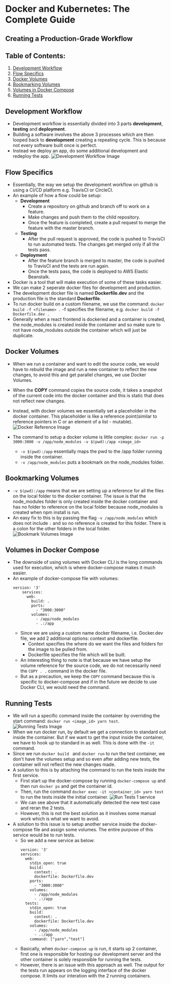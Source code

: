 # Docker and Kubernetes: The Complete Guide
## Creating a Production-Grade Workflow

## Table of Contents:
1. [Development Workflow](#DevelopmentWorkflow)
2. [Flow Specifics](#FlowSpecifics)
3. [Docker Volumes](#DockerVolumes)
4. [Bookmarking Volumes](#BookmarkingVolumes)
5. [Volumes in Docker Compose](#VolumesDockerCompose)
6. [Running Tests](#RunningTests)

## Development Workflow <a name="DevelopmentWorkflow"></a>

- Development workflow is essentially divided into 3 parts **development**, **testing** and **deployment**.
- Building a software involves the above 3 processes which are then looped back to **development** creating a repeating cycle. This is because not every software built once is perfect.
- Instead we deploy an app, do some additional development and redeploy the app.
![Development Workflow Image](./Images/devWorkflowImage6.png)


## Flow Specifics <a name="FlowSpecifics"></a>

- Essentially, the way we setup the development workflow on github is using a CI/CD platform e.g. TravisCI or CircleCI.
- An example of how a flow could be setup:
    - **Development**
        - Create a repository on github and branch off to work on a feature.
        - Make changes and push them to the child repository.
        - Once the feature is completed, create a pull request to merge the feature with the master branch.
    - **Testing**
        - After the pull request is approved, the code is pushed to TravisCI to run automated tests. The changes get merged only if all the tests pass.
    - **Deployment**
        - After the feature branch is merged to master, the code is pushed to TravisCI and the tests are run again.
        - Once the tests pass, the code is deployed to AWS Elastic Beanstalk.
- Docker is a tool that will make execution of some of these tasks easier.
- We can make 2 seperate docker files for development and production.
- The development docker file is named **Dockerfile.dev** and the production file is the standard **Dockerfile**.
- To run docker build on a custom filename, we use the command: `docker build -f <filename> .` -f specifies the filename, e.g. `docker build -f Dockerfile.dev .`
- Generally when a react frontend is dockeried and a container is created, the node_modules is created inside the container and so make sure to not have node_modules outside the container which will just be duplicate.

## Docker Volumes <a name="DockerVolumes"></a>

- When we run a container and want to edit the source code, we would have to rebuild the image and run a new container to reflect the new changes, to avoid this and get parallel changes, we use Docker Volumes.
- When the **COPY** command copies the source code, it takes a snapshot of the current code into the docker container and this is static that does not reflect new changes.
- Instead, with docker volumes we essentially set a placeholder in the docker container. This placeholder is like a reference point(similar to reference pointers in C or an element of a list - mutable).
![Docker Reference  Image](./Images/dockerReferenceImage6.png)

- The command to setup a docker volume is little complex:
`docker run -p 3000:3000 -v /app/node_modules -v $(pwd):/app <image_id>`
    - `-v $(pwd):/app` essentially maps the pwd to the /app folder running inside the container.
    - `-v /app/node_modules` puts a bookmark on the node_modules folder.

## Bookmarking Volumes <a name="BookmarkingVolumes"></a>

- `-v $(pwd):/app` means that we are setting up a reference for all the files on the local folder to the docker container. The issue is that the node_modules folder is only created inside the docker container and has no folder to reference on the local folder because node_modules is created when npm install is run.
- An easy fix to this is by passing the flag `-v /app/node_modules` which does not include `:` and so no reference is created for this folder. There is a colon for the other folders in the local folder.
![Bookmark Volumes  Image](./Images/bookmarkVolumesImage6.png)

## Volumes in Docker Compose <a name="VolumesDockerCompose"></a>

- The downside of using volumes with Docker CLI is the long commands used for execution, which is where docker-compose makes it much easier.
- An example of docker-compose file with volumes:
    ```
    version: '3'
        services:
          web:
            build: .
            ports:
              - "3000:3000"
            volumes:
              - /app/node_modules
              - .:/app
    ```
    - Since we are using a custom name docker filename, i.e. Docker.dev file, we add 2 additional options: context and dockerfile.
        -  Context specifies the where do we want the files and folders for the image to be pulled from.
        -  Dockerfile specifies the file which will be built.
    - An interesting thing to note is that because we have setup the volume reference for the source code, we do not necessarily need the `COPY . .` command in the docker file.
    - But as a precaution, we keep the `COPY` command because this is specific to docker-compose and if in the future we decide to use Docker CLI, we would need the command.

## Running Tests <a name="RunningTests"></a>

- We will run a specific command inside the container by overriding the start command: `docker run <image_id> yarn test`.
![Running Tests Image](./Images/runningTestsImage6.png)
- When we run docker run, by default we get a connection to standard out inside the container. But if we want to get the input inside the container, we have to hook up to standard in as well. This is done with the `-it` command.
- Since we run `docker build ` and `docker run` to run the test container, we don't have the volumes setup and so even after adding new tests, the container will not reflect the new changes made.
- A solution to this is by attaching the command to run the tests inside the first service.
    - First start up the docker-compose by running `docker-compose up` and then run `docker ps` and get the container id.
    - Then, run the command `docker exec -it <container_id> yarn test` to run the tests inside the initial container.
    ![Run Tests 1 service](./Images/runTests1ServiceImage6.png)
    - We can see above that it automatically detected the new test case and reran the 2 tests.
    - However, this is not the best solution as it involves some manual work which is what we want to avoid.
- A solution to this issue is to setup another service inside the docker-compose file and assign some volumes. The entire purpose of this service would be to run tests.
    - So we add a new service as below:
        ```
        version: '3'
        services:
          web:
            stdin_open: true
            build:
              context: .
              dockerfile: Dockerfile.dev
            ports:
              - "3000:3000"
            volumes:
              - /app/node_modules
              - .:/app
          tests:
            stdin_open: true
            build:
              context: .
              dockerfile: Dockerfile.dev
            volumes:
              - /app/node_modules
              - .:/app
            command: ["yarn","test"]
        ```
    - Basically, when `docker-compose up` is run, it starts up 2 container, first one is responsible for hosting our development server and the other container is solely responsible for running the tests.
    - However, there is an issue with this approach as well. The output for the tests run appears on the logging interface of the docker compose. It limits our interation with the 2 running containers.
